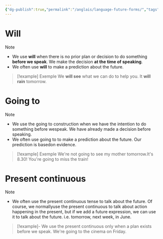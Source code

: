 ```yaml
---
{"dg-publish":true,"permalink":"/anglais/language-future-forms/","tags":["anglais","language"],"noteIcon":""}
---
```



# Will

> [!note]
> - We use **will** when there is no prior plan or decision to do something **before we speak**.
We make the decision **at the time of speaking**.
> - We often use **will** to make a prediction about the future.

> [!example] Exemple
We **will see** what we can do to help you. It **will** **rain** tomorrow.
# Going to

> [!note]
> - We use the going to construction when we have the intention to do something before
wespeak. We have already made a decision before speaking.
> - We often use going to to make a prediction about the future. Our prediction is
basedon evidence.

> [!example] Exemple
> We're not going to see my mother tomorrow.It's 8.30! You're going to miss the train!
# Present continuous

> [!note]
> - We often use the present continuous tense to talk about the future. Of course, we
normallyuse the present continuous to talk about action happening in the present, but if
we add a future expression, we can use it to talk about the future. i.e. tomorrow, next
week, in June.

> [!example]- We use the present continuous only when a plan exists before we speak.
We're going to the cinema on Friday.
